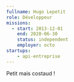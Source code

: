 ```yaml
---
fullname: Hugo Lepetit
role: Développeur
missions:
  - start: 2013-12-01
    end: 2020-06-30
    status: independent
    employer: octo
startups:
    - api-entreprise
---
```


Petit mais costaud !
